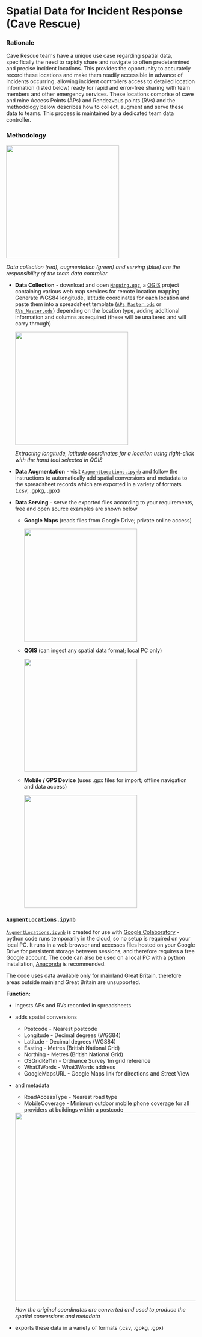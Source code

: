 # Spatial Data for Incident Response (Cave Rescue)



### Rationale

Cave Rescue teams have a unique use case regarding spatial data, specifically the need to rapidly share and navigate to often predetermined and precise incident locations. This provides the opportunity to accurately record these locations and make them readily accessible in advance of incidents occurring, allowing incident controllers access to detailed location information (listed below) ready for rapid and error-free sharing with team members and other emergency services. These locations comprise of cave and mine Access Points (APs) and Rendezvous points (RVs) and the methodology below describes how to collect, augment and serve these data to teams. This process is maintained by a dedicated team data controller.



### Methodology

<img src="https://github.com/EdwardALockhart/SpatialDataIncidentResponse/blob/main/Content/OperationalOverview.png" height="300">

*Data collection (red), augmentation (green) and serving (blue) are the responsibility of the team data controller*
  
- **Data Collection** - download and open [```Mapping.qgz```](https://github.com/EdwardALockhart/SpatialDataIncidentResponse/raw/main/Mapping.qgz), a [QGIS](https://qgis.org/en/site/) project containing various web map services for remote location mapping. Generate WGS84 longitude, latitude coordinates for each location and paste them into a spreadsheet template ([```APs_Master.ods```](https://github.com/EdwardALockhart/SpatialDataIncidentResponse/raw/main/APs_Master.ods) or [```RVs_Master.ods```](https://github.com/EdwardALockhart/SpatialDataIncidentResponse/raw/main/RVs_Master.ods)) depending on the location type, adding additional information and columns as required (these will be unaltered and will carry through)

  <img src="https://github.com/EdwardALockhart/SpatialDataIncidentResponse/blob/main/Content/Coordinates.png" height="300">
  
  *Extracting longitude, latitude coordinates for a location using right-click with the hand tool selected in QGIS*

- **Data Augmentation** - visit [```AugmentLocations.ipynb```](https://colab.research.google.com/github/EdwardALockhart/SpatialDataIncidentResponse/blob/main/AugmentLocations.ipynb) and follow the instructions to automatically add spatial conversions and metadata to the spreadsheet records which are exported in a variety of formats (.csv, .gpkg, .gpx)

- **Data Serving** - serve the exported files according to your requirements, free and open source examples are shown below

  - **Google Maps** (reads files from Google Drive; private online access)

      <img src="https://github.com/EdwardALockhart/SpatialDataIncidentResponse/blob/main/Content/Google.png" height="300">


  - **QGIS** (can ingest any spatial data format; local PC only)

    <img src="https://github.com/EdwardALockhart/SpatialDataIncidentResponse/blob/main/Content/QGIS.png" height="300">


  - **Mobile / GPS Device** (uses .gpx files for import; offline navigation and data access)

    <img src="https://github.com/EdwardALockhart/SpatialDataIncidentResponse/blob/main/Content/Mobile.png" height="300">

### [```AugmentLocations.ipynb```](https://colab.research.google.com/github/EdwardALockhart/SpatialDataIncidentResponse/blob/main/AugmentLocations.ipynb)
[```AugmentLocations.ipynb```](https://colab.research.google.com/github/EdwardALockhart/SpatialDataIncidentResponse/blob/main/AugmentLocations.ipynb) is created for use with [Google Colaboratory](https://colab.research.google.com/) - python code runs temporarily in the cloud, so no setup is required on your local PC. It runs in a web browser and accesses files hosted on your Google Drive for persistent storage between sessions, and therefore requires a free Google account. The code can also be used on a local PC with a python installation, [Anaconda](https://www.anaconda.com/) is recommended.

The code uses data available only for mainland Great Britain, therefore areas outside mainland Great Britain are unsupported.

**Function:**
- ingests APs and RVs recorded in spreadsheets
- adds spatial conversions
    - Postcode - Nearest postcode
    - Longitude - Decimal degrees (WGS84)
    - Latitude - Decimal degrees (WGS84)
    - Easting - Metres (British National Grid)
    - Northing - Metres (British National Grid)
    - OSGridRef1m - Ordnance Survey 1m grid reference
    - What3Words - What3Words address
    - GoogleMapsURL - Google Maps link for directions and Street View
- and metadata
    - RoadAccessType - Nearest road type
    - MobileCoverage - Minimum outdoor mobile phone coverage for all providers at buildings within a postcode

  <img src="https://github.com/EdwardALockhart/SpatialDataIncidentResponse/blob/main/Content/Augment.png" height="500">
  
  *How the original coordinates are converted and used to produce the spatial conversions and metadata*
  
- exports these data in a variety of formats (.csv, .gpkg, .gpx)
